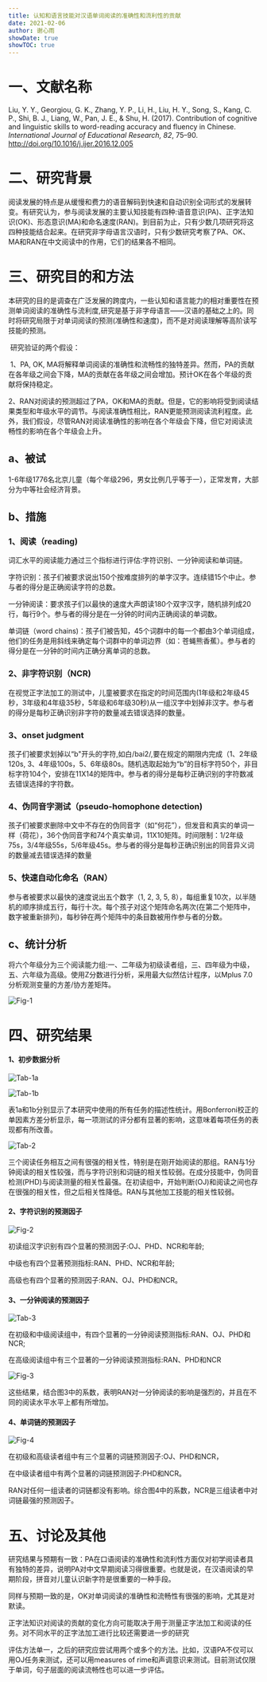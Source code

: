 ```yaml
---
title: 认知和语言技能对汉语单词阅读的准确性和流利性的贡献
date: 2021-02-06
author: 谢心雨
showDate: true
showTOC: true
---
```


# 一、文献名称

Liu, Y. Y., Georgiou, G. K., Zhang, Y. P., Li, H., Liu, H. Y., Song, S., Kang, C. P., Shi, B. J., Liang, W., Pan, J. E., & Shu, H. (2017). Contribution of cognitive and linguistic skills to word-reading accuracy and fluency in Chinese. *International Journal of Educational Research, 82*, 75–90. http://doi.org/10.1016/j.ijer.2016.12.005 

# 二、研究背景

​		阅读发展的特点是从缓慢和费力的语音解码到快速和自动识别全词形式的发展转变。有研究认为，参与阅读发展的主要认知技能有四种:语音意识(PA)、正字法知识(OK)、形态意识(MA)和命名速度(RAN)。到目前为止，只有少数几项研究将这四种技能结合起来。在研究非字母语言汉语时，只有少数研究考察了PA、OK、MA和RAN在中文阅读中的作用，它们的结果各不相同。

# 三、研究目的和方法

​		本研究的目的是调查在广泛发展的跨度内，一些认知和语言能力的相对重要性在预测单词阅读的准确性与流利度,研究是基于非字母语言——汉语的基础之上的。同时将研究局限于对单词阅读的预测(准确性和速度)，而不是对阅读理解等高阶读写技能的预测。

​		研究验证的两个假设：

​		1、PA, OK, MA将解释单词阅读的准确性和流畅性的独特差异。然而，PA的贡献在各年级之间会下降，MA的贡献在各年级之间会增加。预计OK在各个年级的贡献将保持稳定。

​		2、RAN对阅读的预测超过了PA，OK和MA的贡献。但是，它的影响将受到阅读结果类型和年级水平的调节。与阅读准确性相比，RAN更能预测阅读流利程度。此外，我们假设，尽管RAN对阅读准确性的影响在各个年级会下降，但它对阅读流畅性的影响在各个年级会上升。

## a、被试

1-6年级1776名北京儿童（每个年级296，男女比例几乎等于一），正常发育，大部分为中等社会经济背景。

## b、措施

### 1、阅读（reading)

词汇水平的阅读能力通过三个指标进行评估:字符识别、一分钟阅读和单词链。

字符识别：孩子们被要求说出150个按难度排列的单字汉字。连续错15个中止。参与者的得分是正确阅读字符的总数。

一分钟阅读：要求孩子们以最快的速度大声朗读180个双字汉字，随机排列成20行，每行9个。参与者的得分是在一分钟的时间内正确阅读的单词数。

单词链（word chains)：孩子们被告知，45个词群中的每一个都由3个单词组成，他们的任务是用斜线来确定每个词群中的单词边界（如：苍蝇熊香蕉）。参与者的得分是在一分钟的时间内正确分离单词的总数。

### 2、非字符识别（NCR)

在视觉正字法加工的测试中，儿童被要求在指定的时间范围内(1年级和2年级45秒，3年级和4年级35秒，5年级和6年级30秒)从一组汉字中划掉非汉字。参与者的得分是每秒正确识别非字符的数量减去错误选择的数量。

### 3、onset judgment

孩子们被要求划掉以“b"开头的字符,如白/bai2/,要在规定的期限内完成（1、2年级120s, 3、4年级100s，5、6年级80s。随机选取起始为“b”的目标字符50个，非目标字符104个，安排在11X14的矩阵中。参与者的得分是每秒正确识别的字符数减去错误选择的字符数。

### 4、伪同音字测试（pseudo-homophone detection)

孩子们被要求删除中文中不存在的伪同音字（如“何花”），但发音和真实的单词一样（荷花），36个伪同音字和74个真实单词，11X10矩阵。时间限制：1/2年级75s，3/4年级55s，5/6年级45s。参与者的得分是每秒正确识别出的同音异义词的数量减去错误选择的数量

### 5、快速自动化命名（RAN）

参与者被要求以最快的速度说出五个数字（1, 2, 3, 5,  8），每组重复10次，以半随机的顺序排成五行，每行十次。每个孩子对这个矩阵命名两次(在第二个矩阵中，数字被重新排列)，每秒钟在两个矩阵中的条目数被用作参与者的分数。

## c、统计分析

将六个年级分为三个阅读能力组:一、二年级为初级读者组，三、四年级为中级，五、六年级为高级。使用Z分数进行分析，采用最大似然估计程序，以Mplus 7.0分析观测变量的方差/协方差矩阵。

![Fig-1](../Supporting_Information/2021-02-06-XXY1-Fig-1.png)

# 四、研究结果

#### 1、初步数据分析

![Tab-1a](../Supporting_Information/2021-02-06-XXY1-Tab-1a.png)

![Tab-1b](../Supporting_Information/2021-02-06-XXY1-Tab-1b.png)

表1a和1b分别显示了本研究中使用的所有任务的描述性统计。用Bonferroni校正的单因素方差分析显示，每一项测试的评分都有显著的影响，这意味着每项任务的表现都有所改善。

![Tab-2](../Supporting_Information/2021-02-06-XXY1-Tab-2.png)

三个阅读任务相互之间有很强的相关性，特别是在刚开始阅读的那组。RAN与1分钟阅读的相关性较强，而与字符识别和词链的相关性较弱。在成分技能中，伪同音检测(PHD)与阅读测量的相关性最强。在初读组中，开始判断(OJ)和阅读之间也存在很强的相关性，但之后相关性降低。RAN与其他加工技能的相关性较弱。

#### 2、字符识别的预测因子

![Fig-2](../Supporting_Information/2021-02-06-XXY1-Fig-2.png)

初读组汉字识别有四个显著的预测因子:OJ、PHD、NCR和年龄;

中级也有四个显著预测指标:RAN、PHD、NCR和年龄;

高级也有四个显著的预测因子:RAN、OJ、PHD和NCR。

#### 3、一分钟阅读的预测因子

![Tab-3](../Supporting_Information/2021-02-06-XXY1-Tab-3.png)

在初级和中级阅读组中，有四个显著的一分钟阅读预测指标:RAN、OJ、PHD和NCR;

在高级阅读组中有三个显著的一分钟阅读预测指标:RAN、PHD和NCR

![Fig-3](../Supporting_Information/2021-02-06-XXY1-Fig-3.png)

这些结果，结合图3中的系数，表明RAN对一分钟阅读的影响是强烈的，并且在不同的阅读水平水平上都有所增加。

#### 4、单词链的预测因子

![Fig-4](../Supporting_Information/2021-02-06-XXY1-Fig-4.png)

在初级和高级读者组中有三个显著的词链预测因子:OJ、PHD和NCR，

在中级读者组中有两个显著的词链预测因子:PHD和NCR。

RAN对任何一组读者的词链都没有影响。综合图4中的系数，NCR是三组读者中对词链最强的预测因子。

# 五、讨论及其他

研究结果与预期有一致：PA在口语阅读的准确性和流利性方面仅对初学阅读者具有独特的差异，说明PA对中文早期阅读习得很重要。也就是说，在汉语阅读的早期阶段，拼音对儿童认识新字符是很重要的一种手段。

同样与预期一致的是，OK对单词阅读的准确性和流畅性有很强的影响，尤其是对默读。

正字法知识对阅读的贡献的变化方向可能取决于用于测量正字法加工和阅读的任务。对不同水平的正字法加工进行比较还需要进一步的研究

评估方法单一，之后的研究应尝试用两个或多个的方法。比如，汉语PA不仅可以用OJ任务来测试，还可以用measures of rime和声调意识来测试。目前测试仅限于单词，句子层面的阅读流畅性也可以进一步评估。
